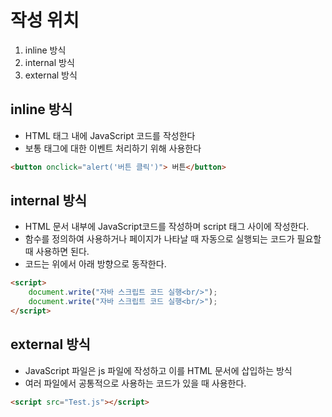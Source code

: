 # 작성 위치

1. inline 방식
2. internal 방식
3. external 방식

## inline 방식

- HTML 태그 내에 JavaScript 코드를 작성한다
- 보통 태그에 대한 이벤트 처리하기 위해 사용한다

```html
<button onclick="alert('버튼 클릭')"> 버튼</button> 
```

## internal 방식

- HTML 문서 내부에 JavaScript코드를 작성하며 script 태그 사이에 작성한다.
- 함수를 정의하여 사용하거나 페이지가 나타날 때 자동으로 실행되는 코드가 필요할 때 사용하면 된다.
- 코드는 위에서 아래 방향으로 동작한다.

```html
<script>
    document.write("자바 스크립트 코드 실행<br/>");
    document.write("자바 스크립트 코드 실행<br/>");
</script>
```

## external 방식

- JavaScript 파일은 js 파일에 작성하고 이를 HTML 문서에 삽입하는 방식
- 여러 파일에서 공통적으로 사용하는 코드가 있을 때 사용한다.

```html
<script src="Test.js"></script>
```